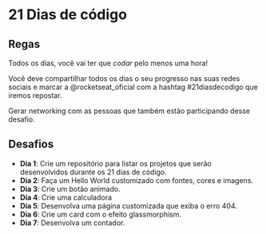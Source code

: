 # 21 Dias de código

## Regas
Todos os dias, você vai ter que _codar_ pelo menos uma hora!

Você deve compartilhar todos os dias o seu progresso nas suas redes sociais e marcar a @rocketseat_oficial com a hashtag #21diasdecodigo que iremos repostar.

Gerar networking com as pessoas que também estão participando desse desafio.

## Desafios
- **Dia 1**: Crie um repositório para listar os projetos que serão desenvolvidos durante os 21 dias de código.
- **Dia 2**: Faça um Hello World customizado com fontes, cores e imagens.
- **Dia 3**: Crie um botão animado.
- **Dia 4**: Crie uma calculadora
- **Dia 5**: Desenvolva uma página customizada que exiba o erro 404.
- **Dia 6**: Crie um card com o efeito glassmorphism.
- **Dia 7**: Desenvolva um contador.